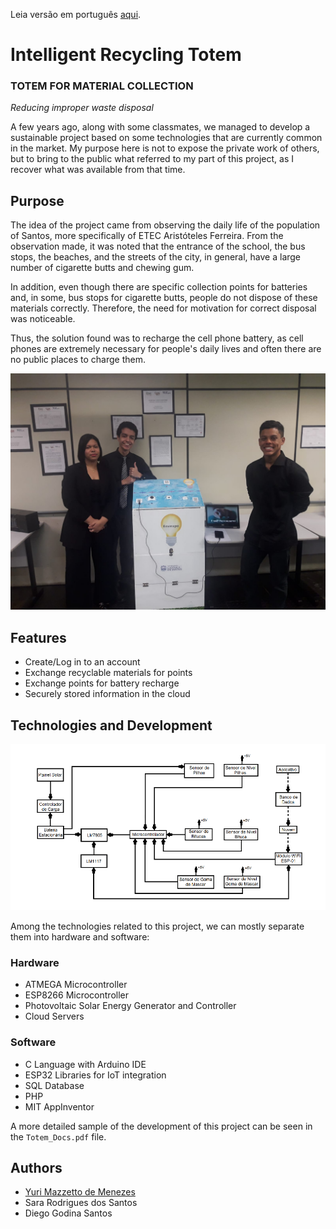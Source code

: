 Leia versão em português [aqui](portuguese_README.md).

# Intelligent Recycling Totem

### TOTEM FOR MATERIAL COLLECTION

_Reducing improper waste disposal_

A few years ago, along with some classmates, we managed to develop a sustainable project based on some technologies that are currently common in the market. My purpose here is not to expose the private work of others, but to bring to the public what referred to my part of this project, as I recover what was available from that time.

## Purpose

The idea of the project came from observing the daily life of the population of Santos, more specifically of ETEC Aristóteles Ferreira. From the observation made, it was noted that the entrance of the school, the bus stops, the beaches, and the streets of the city, in general, have a large number of cigarette butts and chewing gum.

In addition, even though there are specific collection points for batteries and, in some, bus stops for cigarette butts, people do not dispose of these materials correctly. Therefore, the need for motivation for correct disposal was noticeable.

Thus, the solution found was to recharge the cell phone battery, as cell phones are extremely necessary for people's daily lives and often there are no public places to charge them.

![Authors presenting the Totem at a project fair](images/img2.jpg)

## Features

- Create/Log in to an account
- Exchange recyclable materials for points
- Exchange points for battery recharge
- Securely stored information in the cloud

## Technologies and Development

![Hardware Diagram](images/diagram.png)

Among the technologies related to this project, we can mostly separate them into hardware and software:

### Hardware
- ATMEGA Microcontroller
- ESP8266 Microcontroller
- Photovoltaic Solar Energy Generator and Controller
- Cloud Servers

### Software
- C Language with Arduino IDE
- ESP32 Libraries for IoT integration
- SQL Database
- PHP
- MIT AppInventor

A more detailed sample of the development of this project can be seen in the `Totem_Docs.pdf` file.

## Authors

- [Yuri Mazzetto de Menezes](https://www.github.com/yurimdm)
- Sara Rodrigues dos Santos
- Diego Godina Santos
